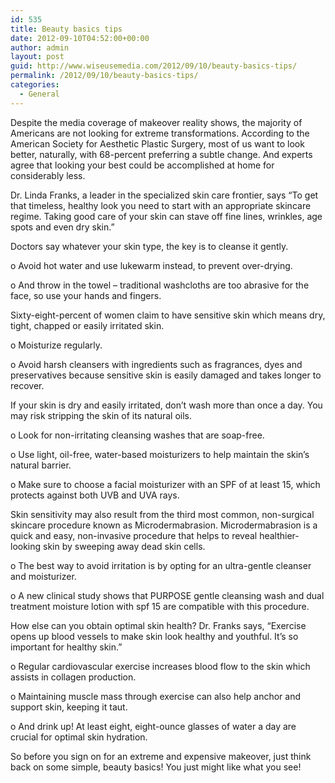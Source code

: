 ```yaml
---
id: 535
title: Beauty basics tips
date: 2012-09-10T04:52:00+00:00
author: admin
layout: post
guid: http://www.wiseusemedia.com/2012/09/10/beauty-basics-tips/
permalink: /2012/09/10/beauty-basics-tips/
categories:
  - General
---
```

Despite the media coverage of makeover reality shows, the majority of Americans are not looking for extreme transformations. According to the American Society for Aesthetic Plastic Surgery, most of us want to look better, naturally, with 68-percent preferring a subtle change. And experts agree that looking your best could be accomplished at home for considerably less.

Dr. Linda Franks, a leader in the specialized skin care frontier, says “To get that timeless, healthy look you need to start with an appropriate skincare regime. Taking good care of your skin can stave off fine lines, wrinkles, age spots and even dry skin.”

Doctors say whatever your skin type, the key is to cleanse it gently.

o Avoid hot water and use lukewarm instead, to prevent over-drying.

o And throw in the towel – traditional washcloths are too abrasive for the face, so use your hands and fingers.

Sixty-eight-percent of women claim to have sensitive skin which means dry, tight, chapped or easily irritated skin.

o Moisturize regularly.

o Avoid harsh cleansers with ingredients such as fragrances, dyes and preservatives because sensitive skin is easily damaged and takes longer to recover.

If your skin is dry and easily irritated, don’t wash more than once a day. You may risk stripping the skin of its natural oils.

o Look for non-irritating cleansing washes that are soap-free.

o Use light, oil-free, water-based moisturizers to help maintain the skin’s natural barrier.

o Make sure to choose a facial moisturizer with an SPF of at least 15, which protects against both UVB and UVA rays.

Skin sensitivity may also result from the third most common, non-surgical skincare procedure known as Microdermabrasion. Microdermabrasion is a quick and easy, non-invasive procedure that helps to reveal healthier-looking skin by sweeping away dead skin cells.

o The best way to avoid irritation is by opting for an ultra-gentle cleanser and moisturizer.

o A new clinical study shows that PURPOSE gentle cleansing wash and dual treatment moisture lotion with spf 15 are compatible with this procedure.

How else can you obtain optimal skin health? Dr. Franks says, “Exercise opens up blood vessels to make skin look healthy and youthful. It’s so important for healthy skin.”

o Regular cardiovascular exercise increases blood flow to the skin which assists in collagen production.

o Maintaining muscle mass through exercise can also help anchor and support skin, keeping it taut.

o And drink up! At least eight, eight-ounce glasses of water a day are crucial for optimal skin hydration.

So before you sign on for an extreme and expensive makeover, just think back on some simple, beauty basics! You just might like what you see!